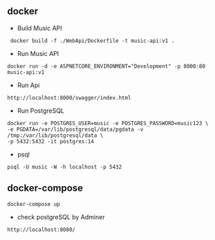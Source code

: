 ## docker
- Build Music API
```
 docker build -f ./WebApi/Dockerfile -t music-api:v1 .
``` 
- Run Music API
```
docker run -d -e ASPNETCORE_ENVIRONMENT="Development" -p 8000:80 music-api:v1
``` 
- Run Api
```
http://localhost:8000/swagger/index.html
```
- Run PostgreSQL
```
docker run -e POSTGRES_USER=music -e POSTGRES_PASSWORD=music123 \
-e PGDATA=/var/lib/postgresql/data/pgdata -v /tmp:/var/lib/postgresql/data \
-p 5432:5432 -it postgres:14
```
- psql
```
psql -U music -W -h localhost -p 5432
```
## docker-compose
```
docker-compose up 
```
- check postgreSQL by Adminer
```
http://localhost:8080/
```
